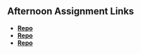 ## Afternoon Assignment Links

* **[Repo](https://github.com/zacattak/Chore_score_monday_march_25_lab.git)**
* **[Repo](https://github.com/zacattak/Gregslist_the_last_dance.git)**
* **[Repo](https://github.com/zacattak/AllSpice.git)**
